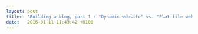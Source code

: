 ```yaml
---
layout: post
title:  'Building a blog, part 1 : "Dynamic website" vs. "Flat-file website" vs. "Static website"'
date:   2016-01-11 11:43:42 +0100
---
```



